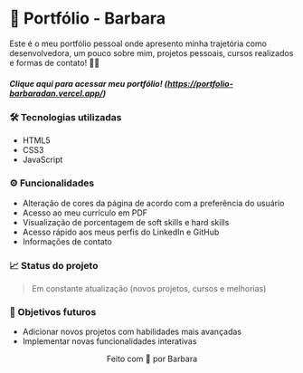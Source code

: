 # 🎨 Portfólio - Barbara

Este é o meu portfólio pessoal onde apresento minha trajetória como desenvolvedora, um pouco sobre mim, projetos pessoais, cursos realizados e formas de contato! 🚀✨

##### Clique aqui para acessar meu portfólio! (https://portfolio-barbaradan.vercel.app/)

### 🛠 Tecnologias utilizadas
- HTML5
- CSS3
- JavaScript

### ⚙️ Funcionalidades
- Alteração de cores da página de acordo com a preferência do usuário
- Acesso ao meu currículo em PDF
- Visualização de porcentagem de soft skills e hard skills
- Acesso rápido aos meus perfis do LinkedIn e GitHub
- Informações de contato

### 📈 Status do projeto
> Em constante atualização (novos projetos, cursos e melhorias)

### 🎯 Objetivos futuros
- Adicionar novos projetos com habilidades mais avançadas
- Implementar novas funcionalidades interativas

<div align="center">
Feito com 💜 por Barbara
</div>
